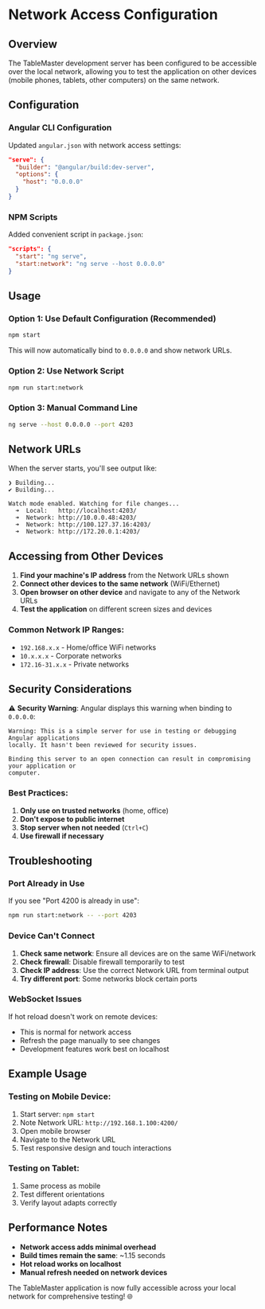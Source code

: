 # Network Access Configuration

## Overview
The TableMaster development server has been configured to be accessible over the local network, allowing you to test the application on other devices (mobile phones, tablets, other computers) on the same network.

## Configuration

### Angular CLI Configuration
Updated `angular.json` with network access settings:

```json
"serve": {
  "builder": "@angular/build:dev-server",
  "options": {
    "host": "0.0.0.0"
  }
}
```

### NPM Scripts
Added convenient script in `package.json`:

```json
"scripts": {
  "start": "ng serve",
  "start:network": "ng serve --host 0.0.0.0"
}
```

## Usage

### Option 1: Use Default Configuration (Recommended)
```bash
npm start
```
This will now automatically bind to `0.0.0.0` and show network URLs.

### Option 2: Use Network Script
```bash
npm run start:network
```

### Option 3: Manual Command Line
```bash
ng serve --host 0.0.0.0 --port 4203
```

## Network URLs

When the server starts, you'll see output like:
```
❯ Building...
✔ Building...

Watch mode enabled. Watching for file changes...
  ➜  Local:   http://localhost:4203/
  ➜  Network: http://10.0.0.48:4203/
  ➜  Network: http://100.127.37.16:4203/
  ➜  Network: http://172.20.0.1:4203/
```

## Accessing from Other Devices

1. **Find your machine's IP address** from the Network URLs shown
2. **Connect other devices to the same network** (WiFi/Ethernet)
3. **Open browser on other device** and navigate to any of the Network URLs
4. **Test the application** on different screen sizes and devices

### Common Network IP Ranges:
- `192.168.x.x` - Home/office WiFi networks
- `10.x.x.x` - Corporate networks
- `172.16-31.x.x` - Private networks

## Security Considerations

⚠️ **Security Warning**: Angular displays this warning when binding to `0.0.0.0`:

```
Warning: This is a simple server for use in testing or debugging Angular applications
locally. It hasn't been reviewed for security issues.

Binding this server to an open connection can result in compromising your application or
computer.
```

### Best Practices:
1. **Only use on trusted networks** (home, office)
2. **Don't expose to public internet**
3. **Stop server when not needed** (`Ctrl+C`)
4. **Use firewall if necessary**

## Troubleshooting

### Port Already in Use
If you see "Port 4200 is already in use":
```bash
npm run start:network -- --port 4203
```

### Device Can't Connect
1. **Check same network**: Ensure all devices are on the same WiFi/network
2. **Check firewall**: Disable firewall temporarily to test
3. **Check IP address**: Use the correct Network URL from terminal output
4. **Try different port**: Some networks block certain ports

### WebSocket Issues
If hot reload doesn't work on remote devices:
- This is normal for network access
- Refresh the page manually to see changes
- Development features work best on localhost

## Example Usage

### Testing on Mobile Device:
1. Start server: `npm start`
2. Note Network URL: `http://192.168.1.100:4200/`
3. Open mobile browser
4. Navigate to the Network URL
5. Test responsive design and touch interactions

### Testing on Tablet:
1. Same process as mobile
2. Test different orientations
3. Verify layout adapts correctly

## Performance Notes

- **Network access adds minimal overhead**
- **Build times remain the same**: ~1.15 seconds
- **Hot reload works on localhost**
- **Manual refresh needed on network devices**

The TableMaster application is now fully accessible across your local network for comprehensive testing! 🌐